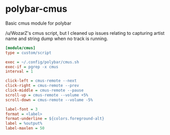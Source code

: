 # polybar-cmus

Basic cmus module for polybar

/u/WozarZ's cmus script, but I cleaned up issues relating to capturing artist name and string dump when no track is running.

```ini
[module/cmus]
type = custom/script

exec = ~/.config/polybar/cmus.sh
exec-if = pgrep -x cmus
interval = 1

click-left = cmus-remote --next
click-right = cmus-remote --prev
click-middle = cmus-remote --pause
scroll-up = cmus-remote --volume +5%
scroll-down = cmus-remote --volume -5%

label-font = 3
format = <label>
format-underline = ${colors.foreground-alt}
label = %output%
label-maxlen = 50
```
